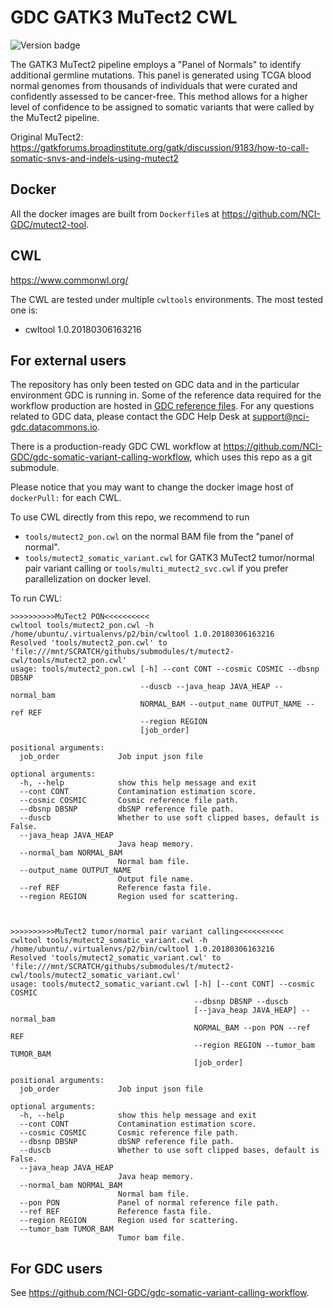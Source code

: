 # GDC GATK3 MuTect2 CWL
![Version badge](https://img.shields.io/badge/GATK3.6-nightly--2016--02--25--gf39d340-<COLOR>.svg)

The GATK3 MuTect2 pipeline employs a "Panel of Normals" to identify additional germline mutations. This panel is generated using TCGA blood normal genomes from thousands of individuals that were curated and confidently assessed to be cancer-free. This method allows for a higher level of confidence to be assigned to somatic variants that were called by the MuTect2 pipeline.

Original MuTect2: https://gatkforums.broadinstitute.org/gatk/discussion/9183/how-to-call-somatic-snvs-and-indels-using-mutect2

## Docker

All the docker images are built from `Dockerfile`s at https://github.com/NCI-GDC/mutect2-tool.

## CWL

https://www.commonwl.org/

The CWL are tested under multiple `cwltools` environments. The most tested one is:
* cwltool 1.0.20180306163216


## For external users
The repository has only been tested on GDC data and in the particular environment GDC is running in. Some of the reference data required for the workflow production are hosted in [GDC reference files](https://gdc.cancer.gov/about-data/data-harmonization-and-generation/gdc-reference-files "GDC reference files"). For any questions related to GDC data, please contact the GDC Help Desk at support@nci-gdc.datacommons.io.

There is a production-ready GDC CWL workflow at https://github.com/NCI-GDC/gdc-somatic-variant-calling-workflow, which uses this repo as a git submodule.

Please notice that you may want to change the docker image host of `dockerPull:` for each CWL.

To use CWL directly from this repo, we recommend to run
* `tools/mutect2_pon.cwl` on the normal BAM file from the "panel of normal".
* `tools/mutect2_somatic_variant.cwl` for GATK3 MuTect2 tumor/normal pair variant calling or `tools/multi_mutect2_svc.cwl` if you prefer parallelization on docker level.

To run CWL:

```
>>>>>>>>>>MuTect2 PON<<<<<<<<<<
cwltool tools/mutect2_pon.cwl -h
/home/ubuntu/.virtualenvs/p2/bin/cwltool 1.0.20180306163216
Resolved 'tools/mutect2_pon.cwl' to 'file:///mnt/SCRATCH/githubs/submodules/t/mutect2-cwl/tools/mutect2_pon.cwl'
usage: tools/mutect2_pon.cwl [-h] --cont CONT --cosmic COSMIC --dbsnp DBSNP
                             --duscb --java_heap JAVA_HEAP --normal_bam
                             NORMAL_BAM --output_name OUTPUT_NAME --ref REF
                             --region REGION
                             [job_order]

positional arguments:
  job_order             Job input json file

optional arguments:
  -h, --help            show this help message and exit
  --cont CONT           Contamination estimation score.
  --cosmic COSMIC       Cosmic reference file path.
  --dbsnp DBSNP         dbSNP reference file path.
  --duscb               Whether to use soft clipped bases, default is False.
  --java_heap JAVA_HEAP
                        Java heap memory.
  --normal_bam NORMAL_BAM
                        Normal bam file.
  --output_name OUTPUT_NAME
                        Output file name.
  --ref REF             Reference fasta file.
  --region REGION       Region used for scattering.



>>>>>>>>>>MuTect2 tumor/normal pair variant calling<<<<<<<<<<
cwltool tools/mutect2_somatic_variant.cwl -h
/home/ubuntu/.virtualenvs/p2/bin/cwltool 1.0.20180306163216
Resolved 'tools/mutect2_somatic_variant.cwl' to 'file:///mnt/SCRATCH/githubs/submodules/t/mutect2-cwl/tools/mutect2_somatic_variant.cwl'
usage: tools/mutect2_somatic_variant.cwl [-h] [--cont CONT] --cosmic COSMIC
                                         --dbsnp DBSNP --duscb
                                         [--java_heap JAVA_HEAP] --normal_bam
                                         NORMAL_BAM --pon PON --ref REF
                                         --region REGION --tumor_bam TUMOR_BAM
                                         [job_order]

positional arguments:
  job_order             Job input json file

optional arguments:
  -h, --help            show this help message and exit
  --cont CONT           Contamination estimation score.
  --cosmic COSMIC       Cosmic reference file path.
  --dbsnp DBSNP         dbSNP reference file path.
  --duscb               Whether to use soft clipped bases, default is False.
  --java_heap JAVA_HEAP
                        Java heap memory.
  --normal_bam NORMAL_BAM
                        Normal bam file.
  --pon PON             Panel of normal reference file path.
  --ref REF             Reference fasta file.
  --region REGION       Region used for scattering.
  --tumor_bam TUMOR_BAM
                        Tumor bam file.
```

## For GDC users

See https://github.com/NCI-GDC/gdc-somatic-variant-calling-workflow.

